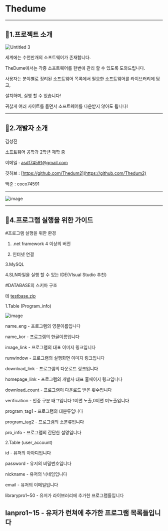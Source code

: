 # Thedume
---

## 📌1.프로젝트 소개

![Untitled 3](https://user-images.githubusercontent.com/76659528/109339057-69d0d800-78aa-11eb-9a8f-bc3a48f14046.png)

세계에는 수천만개의 소프트웨어가 존재합니다.

TheDume에서는 각종 소프트웨어를 한번에 관리 할 수 있도록 도와드립니다.

사용자는 분야별로 정리된 소프트웨어 목록에서 필요한 소프트웨어를 라이브러리에 담고,

설치하며, 실행 할 수 있습니다! 

귀찮게 여러 사이트를 돌면서 소프트웨어를 다운받지 않아도 됩니다!

---

## 📕2.개발자 소개

김성진

소프트웨어 공학과 2학년 재학 중

이메일 : asdf74591@gmail.com

깃허브 : [https://github.com/Thedum2](https://github.com/Thedum2)

백준 : coco74591

 

---

![image](https://user-images.githubusercontent.com/76659528/109339246-b3212780-78aa-11eb-9d91-522e96a1408f.png)

---

## 📕4.프로그램 실행을 위한 가이드

#프로그램 실행을 위한 환경

1. .net framework 4 이상의 버전

2. 인터넷 연결

3.MySQL

4.SLN파일을 실행 할 수 있는 IDE(VIsual Studio 추천) 

#DATABASE의 스키마 구조

테
[testbase.zip](https://github.com/Thedum2/Thedume/files/6108468/testbase.zip)


1.Table (Program_info)


![image](https://user-images.githubusercontent.com/76659528/110469039-75c76000-811c-11eb-8cfd-4901ff6b954f.png)


name_eng - 프로그램의 영문이름입니다

name_kor - 프로그램의 한글이름입니다

image_link - 프로그램의 대표 이미지 링크입니다

runwindow - 프로그램의 실행화면 이미지 링크입니다

download_link - 프로그램의 다운로드 링크입니다

homepage_link - 프로그램의 개발사 대표 홈페이지 링크입니다

download_count - 프로그램이 다운로드 받은 횟수입니다

verification - 인증 구분 태그입니다 1이면 노출,0이면 미노출입니다

program_tag1 - 프로그램의 대분류입니다

program_tag2 - 프로그램의 소분류입니다

pro_info - 프로그램의 간단한 설명입니다


2.Table (user_account)


 id - 유저의 아아디입니다
	
 password - 유저의 비밀번호입니다
 
 nickname - 유저의 닉네임입니다
 
 email - 유저의 이메일입니다
 
 librarypro1~50 - 유저가 라이브러리에 추가한 프로그램들입니다
 
 lanpro1~15 - 유저가 런쳐에 추가한 프로그램 목록들입니다
---

